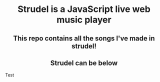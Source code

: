 <h1 align="center">Strudel is a JavaScript live web music player</h1>
<h2 align="center">This repo contains all the songs I've made in strudel!</h2>

<h2 align="center">Strudel can be below</h2>
<p src="https://strudel.cc/">Test</p>
